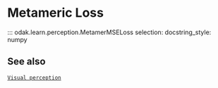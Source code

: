 # Metameric Loss

::: odak.learn.perception.MetamerMSELoss
    selection:
        docstring_style: numpy

## See also

[`Visual perception`](../../../perception.md)
